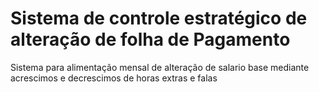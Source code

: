 # Sistema de controle estratégico de alteração de folha de Pagamento

Sistema para alimentação mensal de alteração de salario base mediante acrescimos e decrescimos de horas extras e falas